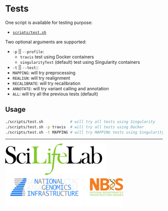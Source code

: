 # Tests

One script is available for testing purpose:
- [`scripts/test.sh`](../scripts/test.sh)

Two optional arguments are supported:
- `-p` || `--profile`:
  - `travis` test using Docker containers
  - `singularityTest` (default) test using Singularity containers
- `-t` || `--test`::
 - `MAPPING`: will try preprocessing
 - `REALIGN`: will try realignment
 - `RECALIBRATE`: will try recalibration
 - `ANNOTATE`: will try variant calling and annotation
 - `ALL`: will try all the previous tests (default)

## Usage

```bash
./scripts/test.sh            # will try all tests using Singularity
./scripts/test.sh -p travis  # will try all tests using Docker
./scripts/test.sh -t MAPPING # will try MAPPING tests using Singularity
```

--------------------------------------------------------------------------------

[![](images/SciLifeLab_logo.png "SciLifeLab")][scilifelab-link]
[![](images/NGI_logo.png "NGI")][ngi-link]
[![](images/NBIS_logo.png "NBIS")][nbis-link]

[nbis-link]: https://www.nbis.se/
[ngi-link]: https://ngisweden.scilifelab.se/
[scilifelab-link]: https://www.scilifelab.se/
